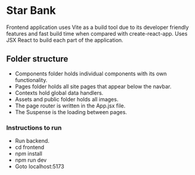 # Star Bank
Frontend application uses Vite as a build tool due to its developer friendly features and fast build time when compared with create-react-app. Uses JSX React to build each part of the application.

## Folder structure
- Components folder holds individual components with its own functionality.
- Pages folder holds all site pages that appear below the navbar.
- Contexts hold global data handlers.
- Assets and public folder holds all images.
- The page router is written in the App.jsx file.
- The Suspense is the loading between pages.

### Instructions to run
- Run backend.
- cd frontend
- npm install 
- npm run dev
- Goto localhost:5173